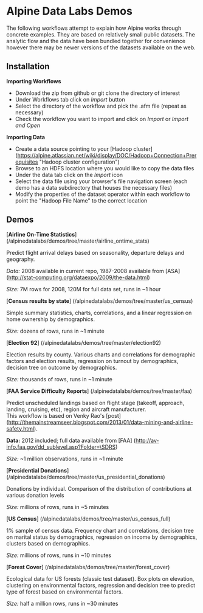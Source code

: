 Alpine Data Labs Demos
======================

The following workflows attempt to explain how Alpine works through concrete examples.  They are based on relatively small public datasets.  The analytic flow and the data have been bundled together for convenience however there may be newer versions of the datasets available on the web.

Installation
------------


__Importing Workflows__

* Download the zip from github or git clone the directory of interest
* Under Workflows tab click on _Import_ button
* Select the directory of the workflow and pick the .afm file (repeat as necessary)
* Check the workflow you want to import and click on _Import_ or _Import and Open_

__Importing Data__

* Create a data source pointing to your [Hadoop cluster] (https://alpine.atlassian.net/wiki/display/DOC/Hadoop+Connection+Prerequisites "Hadoop cluster configuration")
* Browse to an HDFS location where you would like to copy the data files
* Under the data tab click on the _Import_ icon
* Select the data file using your browser's file navigation screen (each demo has a data subdirectory that houses the necessary files)
* Modify the properties of the dataset operator within each workflow to point the "Hadoop File Name" to the correct location

Demos
-----

[__Airline On-Time Statistics__] (/alpinedatalabs/demos/tree/master/airline_ontime_stats)

Predict flight arrival delays based on seasonality, departure delays and geography.

_Data:_ 2008 available in current repo, 1987-2008 available from [ASA] (http://stat-computing.org/dataexpo/2009/the-data.html) 

_Size:_ 7M rows for 2008, 120M for full data set, runs in ~1 hour

[__Census results by state__] (/alpinedatalabs/demos/tree/master/us_census)

Simple summary statistics, charts, correlations, and a linear regression on home ownership by demographics.

_Size:_ dozens of rows, runs in ~1 minute


[__Election 92__] (/alpinedatalabs/demos/tree/master/election92)

Election results by county.
Various charts and correlations for demographic factors and election results, regression on turnout by demographics, decision tree on outcome by demographics.

_Size:_ thousands of rows, runs in ~1 minute

[__FAA Service Difficulty Reports__] (/alpinedatalabs/demos/tree/master/faa)

Predict unscheduled landings based on flight stage (takeoff, approach, landing, cruising, etc), region and aircraft manufacturer.  
This workflow is based on Venky Rao's [post] (http://themainstreamseer.blogspot.com/2013/01/data-mining-and-airline-safety.html).

 __Data:__ 2012 included; full data available from [FAA] (http://av-info.faa.gov/dd_sublevel.asp?Folder=\SDRS)
 
_Size:_ ~1 million observations, runs in ~1 minute


[__Presidential Donations__] (/alpinedatalabs/demos/tree/master/us_presidential_donations)

Donations by individual.
Comparison of the distribution of contributions at various donation levels

_Size:_ millions of rows, runs in ~5 minutes


[__US Census__] (/alpinedatalabs/demos/tree/master/us_census_full)

1% sample of census data. Frequency chart and correlations, decision tree on marital status by demographics, regression on income by demographics, clusters based on demographics.

_Size:_ millions of rows, runs in ~10 minutes

[__Forest Cover__] (/alpinedatalabs/demos/tree/master/forest_cover)

Ecological data for US forests (classic test dataset).
Box plots on elevation, clustering on environmental factors, regression and decision tree to predict type of forest based on environmental factors.

_Size:_ half a million rows, runs in ~30 minutes


 
